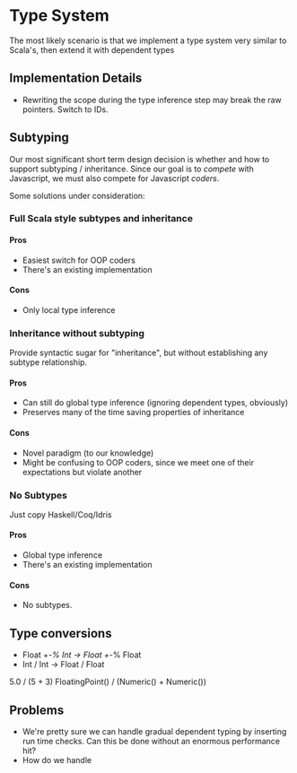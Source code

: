 # Type System
The most likely scenario is that we implement a type system very similar to Scala's, then extend it with dependent types

## Implementation Details
* Rewriting the scope during the type inference step may break the raw pointers. Switch to IDs.


## Subtyping
Our most significant short term design decision is whether and how to support subtyping / inheritance. Since our goal is to *compete* with Javascript, we must also compete for Javascript *coders*.

Some solutions under consideration:

### Full Scala style subtypes and inheritance

#### Pros
* Easiest switch for OOP coders
* There's an existing implementation

#### Cons
* Only local type inference


### Inheritance without subtyping
Provide syntactic sugar for "inheritance", but without establishing any subtype relationship.

#### Pros
* Can still do global type inference (ignoring dependent types, obviously)
* Preserves many of the time saving properties of inheritance

#### Cons
* Novel paradigm (to our knowledge)
* Might be confusing to OOP coders, since we meet one of their expectations but violate another

### No Subtypes
Just copy Haskell/Coq/Idris

#### Pros
* Global type inference
* There's an existing implementation

#### Cons
* No subtypes.

## Type conversions
* Float +-*% Int -> Float +-*% Float
* Int / Int -> Float / Float

5.0 / (5 + 3)
FloatingPoint() / (Numeric() + Numeric())

## Problems
* We're pretty sure we can handle gradual dependent typing by inserting run time checks. Can this be done without an enormous performance hit?
* How do we handle


